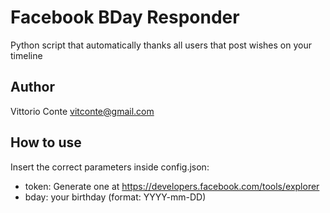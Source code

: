 Facebook BDay Responder
=========================
Python script that automatically thanks all users that post wishes on your timeline


Author
------
Vittorio Conte <vitconte@gmail.com>


How to use
------------
Insert the correct parameters inside config.json:
- token: Generate one at https://developers.facebook.com/tools/explorer
- bday: your birthday (format: YYYY-mm-DD)


